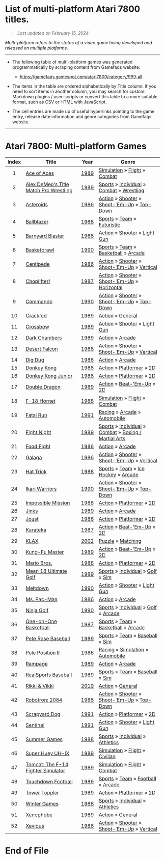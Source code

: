 ﻿# List of multi-platform Atari 7800 titles.

> *Last updated on February 15, 2024*

_Multi-platform refers to the status of a video game being developed and released on multiple platforms._

-----------------------------

 - The following table of multi-platform games was generated programmatically by scraping content from Gamefaqs website: 

    - https://gamefaqs.gamespot.com/atari7800/category/999-all
      
 - The items in the table are ordered alphabetically by Title column. If you need to sort items in another column, you may search for custom Markdown plugins / user-scripts or convert this table to a more suitable format, such as CSV or HTML with JavaScript.

 - The cell entries are made up of useful hyperlinks pointing to the game entry, release date information and genre categories from Gamefaqs website.

-----------------------------
# Atari 7800∶ Multi-platform Games
|Index|Title|Year|Genre|
|:--:|--|--|--|
|1|<a href="https://gamefaqs.gamespot.com/atari7800/585374-ace-of-aces" target="_blank" rel="noopener noreferrer">Ace of Aces</a>|<a href="https://gamefaqs.gamespot.com/atari7800/585374-ace-of-aces/data" target="_blank" rel="noopener noreferrer">1989</a>|<a href="https://gamefaqs.gamespot.com/atari7800/category/46-simulation" target="_blank" rel="noopener noreferrer">Simulation</a> &raquo; <a href="https://gamefaqs.gamespot.com/atari7800/category/68-simulation-flight" target="_blank" rel="noopener noreferrer">Flight</a> &raquo; <a href="https://gamefaqs.gamespot.com/atari7800/category/130-simulation-flight-combat" target="_blank" rel="noopener noreferrer">Combat</a>|
|2|<a href="https://gamefaqs.gamespot.com/atari7800/585433-alex-demeos-title-match-pro-wrestling" target="_blank" rel="noopener noreferrer">Alex DeMeo's Title Match Pro Wrestling</a>|<a href="https://gamefaqs.gamespot.com/atari7800/585433-alex-demeos-title-match-pro-wrestling/data" target="_blank" rel="noopener noreferrer">1989</a>|<a href="https://gamefaqs.gamespot.com/atari7800/category/43-sports" target="_blank" rel="noopener noreferrer">Sports</a> &raquo; <a href="https://gamefaqs.gamespot.com/atari7800/category/92-sports-individual" target="_blank" rel="noopener noreferrer">Individual</a> &raquo; <a href="https://gamefaqs.gamespot.com/atari7800/category/312-sports-individual-combat" target="_blank" rel="noopener noreferrer">Combat</a> &raquo; <a href="https://gamefaqs.gamespot.com/atari7800/category/93-sports-individual-combat-wrestling" target="_blank" rel="noopener noreferrer">Wrestling</a>|
|3|<a href="https://gamefaqs.gamespot.com/atari7800/585376-asteroids" target="_blank" rel="noopener noreferrer">Asteroids</a>|<a href="https://gamefaqs.gamespot.com/atari7800/585376-asteroids/data" target="_blank" rel="noopener noreferrer">1986</a>|<a href="https://gamefaqs.gamespot.com/atari7800/category/54-action" target="_blank" rel="noopener noreferrer">Action</a> &raquo; <a href="https://gamefaqs.gamespot.com/atari7800/category/55-action-shooter" target="_blank" rel="noopener noreferrer">Shooter</a> &raquo; <a href="https://gamefaqs.gamespot.com/atari7800/category/313-action-shooter-shoot-em-up" target="_blank" rel="noopener noreferrer">Shoot-&#039;Em-Up</a> &raquo; <a href="https://gamefaqs.gamespot.com/atari7800/category/272-action-shooter-shoot-em-up-top-down" target="_blank" rel="noopener noreferrer">Top-Down</a>|
|4|<a href="https://gamefaqs.gamespot.com/atari7800/585377-ballblazer" target="_blank" rel="noopener noreferrer">Ballblazer</a>|<a href="https://gamefaqs.gamespot.com/atari7800/585377-ballblazer/data" target="_blank" rel="noopener noreferrer">1988</a>|<a href="https://gamefaqs.gamespot.com/atari7800/category/43-sports" target="_blank" rel="noopener noreferrer">Sports</a> &raquo; <a href="https://gamefaqs.gamespot.com/atari7800/category/91-sports-team" target="_blank" rel="noopener noreferrer">Team</a> &raquo; <a href="https://gamefaqs.gamespot.com/atari7800/category/107-sports-team-futuristic" target="_blank" rel="noopener noreferrer">Futuristic</a>|
|5|<a href="https://gamefaqs.gamespot.com/atari7800/585378-barnyard-blaster" target="_blank" rel="noopener noreferrer">Barnyard Blaster</a>|<a href="https://gamefaqs.gamespot.com/atari7800/585378-barnyard-blaster/data" target="_blank" rel="noopener noreferrer">1988</a>|<a href="https://gamefaqs.gamespot.com/atari7800/category/54-action" target="_blank" rel="noopener noreferrer">Action</a> &raquo; <a href="https://gamefaqs.gamespot.com/atari7800/category/55-action-shooter" target="_blank" rel="noopener noreferrer">Shooter</a> &raquo; <a href="https://gamefaqs.gamespot.com/atari7800/category/239-action-shooter-light-gun" target="_blank" rel="noopener noreferrer">Light Gun</a>|
|6|<a href="https://gamefaqs.gamespot.com/atari7800/585379-basketbrawl" target="_blank" rel="noopener noreferrer">Basketbrawl</a>|<a href="https://gamefaqs.gamespot.com/atari7800/585379-basketbrawl/data" target="_blank" rel="noopener noreferrer">1990</a>|<a href="https://gamefaqs.gamespot.com/atari7800/category/43-sports" target="_blank" rel="noopener noreferrer">Sports</a> &raquo; <a href="https://gamefaqs.gamespot.com/atari7800/category/91-sports-team" target="_blank" rel="noopener noreferrer">Team</a> &raquo; <a href="https://gamefaqs.gamespot.com/atari7800/category/95-sports-team-basketball" target="_blank" rel="noopener noreferrer">Basketball</a> &raquo; <a href="https://gamefaqs.gamespot.com/atari7800/category/202-sports-team-basketball-arcade" target="_blank" rel="noopener noreferrer">Arcade</a>|
|7|<a href="https://gamefaqs.gamespot.com/atari7800/585380-centipede" target="_blank" rel="noopener noreferrer">Centipede</a>|<a href="https://gamefaqs.gamespot.com/atari7800/585380-centipede/data" target="_blank" rel="noopener noreferrer">1986</a>|<a href="https://gamefaqs.gamespot.com/atari7800/category/54-action" target="_blank" rel="noopener noreferrer">Action</a> &raquo; <a href="https://gamefaqs.gamespot.com/atari7800/category/55-action-shooter" target="_blank" rel="noopener noreferrer">Shooter</a> &raquo; <a href="https://gamefaqs.gamespot.com/atari7800/category/313-action-shooter-shoot-em-up" target="_blank" rel="noopener noreferrer">Shoot-&#039;Em-Up</a> &raquo; <a href="https://gamefaqs.gamespot.com/atari7800/category/83-action-shooter-shoot-em-up-vertical" target="_blank" rel="noopener noreferrer">Vertical</a>|
|8|<a href="https://gamefaqs.gamespot.com/atari7800/585381-choplifter" target="_blank" rel="noopener noreferrer">Choplifter!</a>|<a href="https://gamefaqs.gamespot.com/atari7800/585381-choplifter/data" target="_blank" rel="noopener noreferrer">1987</a>|<a href="https://gamefaqs.gamespot.com/atari7800/category/54-action" target="_blank" rel="noopener noreferrer">Action</a> &raquo; <a href="https://gamefaqs.gamespot.com/atari7800/category/55-action-shooter" target="_blank" rel="noopener noreferrer">Shooter</a> &raquo; <a href="https://gamefaqs.gamespot.com/atari7800/category/313-action-shooter-shoot-em-up" target="_blank" rel="noopener noreferrer">Shoot-&#039;Em-Up</a> &raquo; <a href="https://gamefaqs.gamespot.com/atari7800/category/185-action-shooter-shoot-em-up-horizontal" target="_blank" rel="noopener noreferrer">Horizontal</a>|
|9|<a href="https://gamefaqs.gamespot.com/atari7800/585382-commando" target="_blank" rel="noopener noreferrer">Commando</a>|<a href="https://gamefaqs.gamespot.com/atari7800/585382-commando/data" target="_blank" rel="noopener noreferrer">1990</a>|<a href="https://gamefaqs.gamespot.com/atari7800/category/54-action" target="_blank" rel="noopener noreferrer">Action</a> &raquo; <a href="https://gamefaqs.gamespot.com/atari7800/category/55-action-shooter" target="_blank" rel="noopener noreferrer">Shooter</a> &raquo; <a href="https://gamefaqs.gamespot.com/atari7800/category/313-action-shooter-shoot-em-up" target="_blank" rel="noopener noreferrer">Shoot-&#039;Em-Up</a> &raquo; <a href="https://gamefaqs.gamespot.com/atari7800/category/272-action-shooter-shoot-em-up-top-down" target="_blank" rel="noopener noreferrer">Top-Down</a>|
|10|<a href="https://gamefaqs.gamespot.com/atari7800/585383-cracked" target="_blank" rel="noopener noreferrer">Crack'ed</a>|<a href="https://gamefaqs.gamespot.com/atari7800/585383-cracked/data" target="_blank" rel="noopener noreferrer">1989</a>|<a href="https://gamefaqs.gamespot.com/atari7800/category/54-action" target="_blank" rel="noopener noreferrer">Action</a> &raquo; <a href="https://gamefaqs.gamespot.com/atari7800/category/250-action-general" target="_blank" rel="noopener noreferrer">General</a>|
|11|<a href="https://gamefaqs.gamespot.com/atari7800/585384-crossbow" target="_blank" rel="noopener noreferrer">Crossbow</a>|<a href="https://gamefaqs.gamespot.com/atari7800/585384-crossbow/data" target="_blank" rel="noopener noreferrer">1989</a>|<a href="https://gamefaqs.gamespot.com/atari7800/category/54-action" target="_blank" rel="noopener noreferrer">Action</a> &raquo; <a href="https://gamefaqs.gamespot.com/atari7800/category/55-action-shooter" target="_blank" rel="noopener noreferrer">Shooter</a> &raquo; <a href="https://gamefaqs.gamespot.com/atari7800/category/239-action-shooter-light-gun" target="_blank" rel="noopener noreferrer">Light Gun</a>|
|12|<a href="https://gamefaqs.gamespot.com/atari7800/585385-dark-chambers" target="_blank" rel="noopener noreferrer">Dark Chambers</a>|<a href="https://gamefaqs.gamespot.com/atari7800/585385-dark-chambers/data" target="_blank" rel="noopener noreferrer">1989</a>|<a href="https://gamefaqs.gamespot.com/atari7800/category/54-action" target="_blank" rel="noopener noreferrer">Action</a> &raquo; <a href="https://gamefaqs.gamespot.com/atari7800/category/289-action-arcade" target="_blank" rel="noopener noreferrer">Arcade</a>|
|13|<a href="https://gamefaqs.gamespot.com/atari7800/585386-desert-falcon" target="_blank" rel="noopener noreferrer">Desert Falcon</a>|<a href="https://gamefaqs.gamespot.com/atari7800/585386-desert-falcon/data" target="_blank" rel="noopener noreferrer">1988</a>|<a href="https://gamefaqs.gamespot.com/atari7800/category/54-action" target="_blank" rel="noopener noreferrer">Action</a> &raquo; <a href="https://gamefaqs.gamespot.com/atari7800/category/55-action-shooter" target="_blank" rel="noopener noreferrer">Shooter</a> &raquo; <a href="https://gamefaqs.gamespot.com/atari7800/category/313-action-shooter-shoot-em-up" target="_blank" rel="noopener noreferrer">Shoot-&#039;Em-Up</a> &raquo; <a href="https://gamefaqs.gamespot.com/atari7800/category/83-action-shooter-shoot-em-up-vertical" target="_blank" rel="noopener noreferrer">Vertical</a>|
|14|<a href="https://gamefaqs.gamespot.com/atari7800/585388-dig-dug" target="_blank" rel="noopener noreferrer">Dig Dug</a>|<a href="https://gamefaqs.gamespot.com/atari7800/585388-dig-dug/data" target="_blank" rel="noopener noreferrer">1986</a>|<a href="https://gamefaqs.gamespot.com/atari7800/category/54-action" target="_blank" rel="noopener noreferrer">Action</a> &raquo; <a href="https://gamefaqs.gamespot.com/atari7800/category/289-action-arcade" target="_blank" rel="noopener noreferrer">Arcade</a>|
|15|<a href="https://gamefaqs.gamespot.com/atari7800/585389-donkey-kong" target="_blank" rel="noopener noreferrer">Donkey Kong</a>|<a href="https://gamefaqs.gamespot.com/atari7800/585389-donkey-kong/data" target="_blank" rel="noopener noreferrer">1988</a>|<a href="https://gamefaqs.gamespot.com/atari7800/category/54-action" target="_blank" rel="noopener noreferrer">Action</a> &raquo; <a href="https://gamefaqs.gamespot.com/atari7800/category/56-action-platformer" target="_blank" rel="noopener noreferrer">Platformer</a> &raquo; <a href="https://gamefaqs.gamespot.com/atari7800/category/84-action-platformer-2d" target="_blank" rel="noopener noreferrer">2D</a>|
|16|<a href="https://gamefaqs.gamespot.com/atari7800/585390-donkey-kong-junior" target="_blank" rel="noopener noreferrer">Donkey Kong Junior</a>|<a href="https://gamefaqs.gamespot.com/atari7800/585390-donkey-kong-junior/data" target="_blank" rel="noopener noreferrer">1988</a>|<a href="https://gamefaqs.gamespot.com/atari7800/category/54-action" target="_blank" rel="noopener noreferrer">Action</a> &raquo; <a href="https://gamefaqs.gamespot.com/atari7800/category/56-action-platformer" target="_blank" rel="noopener noreferrer">Platformer</a> &raquo; <a href="https://gamefaqs.gamespot.com/atari7800/category/84-action-platformer-2d" target="_blank" rel="noopener noreferrer">2D</a>|
|17|<a href="https://gamefaqs.gamespot.com/atari7800/585391-double-dragon" target="_blank" rel="noopener noreferrer">Double Dragon</a>|<a href="https://gamefaqs.gamespot.com/atari7800/585391-double-dragon/data" target="_blank" rel="noopener noreferrer">1989</a>|<a href="https://gamefaqs.gamespot.com/atari7800/category/54-action" target="_blank" rel="noopener noreferrer">Action</a> &raquo; <a href="https://gamefaqs.gamespot.com/atari7800/category/318-action-beat-em-up" target="_blank" rel="noopener noreferrer">Beat-&#039;Em-Up</a> &raquo; <a href="https://gamefaqs.gamespot.com/atari7800/category/160-action-beat-em-up-2d" target="_blank" rel="noopener noreferrer">2D</a>|
|18|<a href="https://gamefaqs.gamespot.com/atari7800/585394-f-18-hornet" target="_blank" rel="noopener noreferrer">F-18 Hornet</a>|<a href="https://gamefaqs.gamespot.com/atari7800/585394-f-18-hornet/data" target="_blank" rel="noopener noreferrer">1988</a>|<a href="https://gamefaqs.gamespot.com/atari7800/category/46-simulation" target="_blank" rel="noopener noreferrer">Simulation</a> &raquo; <a href="https://gamefaqs.gamespot.com/atari7800/category/68-simulation-flight" target="_blank" rel="noopener noreferrer">Flight</a> &raquo; <a href="https://gamefaqs.gamespot.com/atari7800/category/130-simulation-flight-combat" target="_blank" rel="noopener noreferrer">Combat</a>|
|19|<a href="https://gamefaqs.gamespot.com/atari7800/585395-fatal-run" target="_blank" rel="noopener noreferrer">Fatal Run</a>|<a href="https://gamefaqs.gamespot.com/atari7800/585395-fatal-run/data" target="_blank" rel="noopener noreferrer">1991</a>|<a href="https://gamefaqs.gamespot.com/atari7800/category/47-racing" target="_blank" rel="noopener noreferrer">Racing</a> &raquo; <a href="https://gamefaqs.gamespot.com/atari7800/category/314-racing-arcade" target="_blank" rel="noopener noreferrer">Arcade</a> &raquo; <a href="https://gamefaqs.gamespot.com/atari7800/category/232-racing-arcade-automobile" target="_blank" rel="noopener noreferrer">Automobile</a>|
|20|<a href="https://gamefaqs.gamespot.com/atari7800/585396-fight-night" target="_blank" rel="noopener noreferrer">Fight Night</a>|<a href="https://gamefaqs.gamespot.com/atari7800/585396-fight-night/data" target="_blank" rel="noopener noreferrer">1989</a>|<a href="https://gamefaqs.gamespot.com/atari7800/category/43-sports" target="_blank" rel="noopener noreferrer">Sports</a> &raquo; <a href="https://gamefaqs.gamespot.com/atari7800/category/92-sports-individual" target="_blank" rel="noopener noreferrer">Individual</a> &raquo; <a href="https://gamefaqs.gamespot.com/atari7800/category/312-sports-individual-combat" target="_blank" rel="noopener noreferrer">Combat</a> &raquo; <a href="https://gamefaqs.gamespot.com/atari7800/category/104-sports-individual-combat-boxing-martial-arts" target="_blank" rel="noopener noreferrer">Boxing / Martial Arts</a>|
|21|<a href="https://gamefaqs.gamespot.com/atari7800/585397-food-fight" target="_blank" rel="noopener noreferrer">Food Fight</a>|<a href="https://gamefaqs.gamespot.com/atari7800/585397-food-fight/data" target="_blank" rel="noopener noreferrer">1986</a>|<a href="https://gamefaqs.gamespot.com/atari7800/category/54-action" target="_blank" rel="noopener noreferrer">Action</a> &raquo; <a href="https://gamefaqs.gamespot.com/atari7800/category/289-action-arcade" target="_blank" rel="noopener noreferrer">Arcade</a>|
|22|<a href="https://gamefaqs.gamespot.com/atari7800/585398-galaga" target="_blank" rel="noopener noreferrer">Galaga</a>|<a href="https://gamefaqs.gamespot.com/atari7800/585398-galaga/data" target="_blank" rel="noopener noreferrer">1986</a>|<a href="https://gamefaqs.gamespot.com/atari7800/category/54-action" target="_blank" rel="noopener noreferrer">Action</a> &raquo; <a href="https://gamefaqs.gamespot.com/atari7800/category/55-action-shooter" target="_blank" rel="noopener noreferrer">Shooter</a> &raquo; <a href="https://gamefaqs.gamespot.com/atari7800/category/313-action-shooter-shoot-em-up" target="_blank" rel="noopener noreferrer">Shoot-&#039;Em-Up</a> &raquo; <a href="https://gamefaqs.gamespot.com/atari7800/category/83-action-shooter-shoot-em-up-vertical" target="_blank" rel="noopener noreferrer">Vertical</a>|
|23|<a href="https://gamefaqs.gamespot.com/atari7800/585399-hat-trick" target="_blank" rel="noopener noreferrer">Hat Trick</a>|<a href="https://gamefaqs.gamespot.com/atari7800/585399-hat-trick/data" target="_blank" rel="noopener noreferrer">1988</a>|<a href="https://gamefaqs.gamespot.com/atari7800/category/43-sports" target="_blank" rel="noopener noreferrer">Sports</a> &raquo; <a href="https://gamefaqs.gamespot.com/atari7800/category/91-sports-team" target="_blank" rel="noopener noreferrer">Team</a> &raquo; <a href="https://gamefaqs.gamespot.com/atari7800/category/99-sports-team-ice-hockey" target="_blank" rel="noopener noreferrer">Ice Hockey</a> &raquo; <a href="https://gamefaqs.gamespot.com/atari7800/category/208-sports-team-ice-hockey-arcade" target="_blank" rel="noopener noreferrer">Arcade</a>|
|24|<a href="https://gamefaqs.gamespot.com/atari7800/585400-ikari-warriors" target="_blank" rel="noopener noreferrer">Ikari Warriors</a>|<a href="https://gamefaqs.gamespot.com/atari7800/585400-ikari-warriors/data" target="_blank" rel="noopener noreferrer">1990</a>|<a href="https://gamefaqs.gamespot.com/atari7800/category/54-action" target="_blank" rel="noopener noreferrer">Action</a> &raquo; <a href="https://gamefaqs.gamespot.com/atari7800/category/55-action-shooter" target="_blank" rel="noopener noreferrer">Shooter</a> &raquo; <a href="https://gamefaqs.gamespot.com/atari7800/category/313-action-shooter-shoot-em-up" target="_blank" rel="noopener noreferrer">Shoot-&#039;Em-Up</a> &raquo; <a href="https://gamefaqs.gamespot.com/atari7800/category/272-action-shooter-shoot-em-up-top-down" target="_blank" rel="noopener noreferrer">Top-Down</a>|
|25|<a href="https://gamefaqs.gamespot.com/atari7800/585401-impossible-mission" target="_blank" rel="noopener noreferrer">Impossible Mission</a>|<a href="https://gamefaqs.gamespot.com/atari7800/585401-impossible-mission/data" target="_blank" rel="noopener noreferrer">1988</a>|<a href="https://gamefaqs.gamespot.com/atari7800/category/54-action" target="_blank" rel="noopener noreferrer">Action</a> &raquo; <a href="https://gamefaqs.gamespot.com/atari7800/category/56-action-platformer" target="_blank" rel="noopener noreferrer">Platformer</a> &raquo; <a href="https://gamefaqs.gamespot.com/atari7800/category/84-action-platformer-2d" target="_blank" rel="noopener noreferrer">2D</a>|
|26|<a href="https://gamefaqs.gamespot.com/atari7800/585402-jinks" target="_blank" rel="noopener noreferrer">Jinks</a>|<a href="https://gamefaqs.gamespot.com/atari7800/585402-jinks/data" target="_blank" rel="noopener noreferrer">1989</a>|<a href="https://gamefaqs.gamespot.com/atari7800/category/54-action" target="_blank" rel="noopener noreferrer">Action</a> &raquo; <a href="https://gamefaqs.gamespot.com/atari7800/category/289-action-arcade" target="_blank" rel="noopener noreferrer">Arcade</a>|
|27|<a href="https://gamefaqs.gamespot.com/atari7800/585403-joust" target="_blank" rel="noopener noreferrer">Joust</a>|<a href="https://gamefaqs.gamespot.com/atari7800/585403-joust/data" target="_blank" rel="noopener noreferrer">1986</a>|<a href="https://gamefaqs.gamespot.com/atari7800/category/54-action" target="_blank" rel="noopener noreferrer">Action</a> &raquo; <a href="https://gamefaqs.gamespot.com/atari7800/category/56-action-platformer" target="_blank" rel="noopener noreferrer">Platformer</a> &raquo; <a href="https://gamefaqs.gamespot.com/atari7800/category/84-action-platformer-2d" target="_blank" rel="noopener noreferrer">2D</a>|
|28|<a href="https://gamefaqs.gamespot.com/atari7800/585404-karateka" target="_blank" rel="noopener noreferrer">Karateka</a>|<a href="https://gamefaqs.gamespot.com/atari7800/585404-karateka/data" target="_blank" rel="noopener noreferrer">1987</a>|<a href="https://gamefaqs.gamespot.com/atari7800/category/54-action" target="_blank" rel="noopener noreferrer">Action</a> &raquo; <a href="https://gamefaqs.gamespot.com/atari7800/category/318-action-beat-em-up" target="_blank" rel="noopener noreferrer">Beat-&#039;Em-Up</a> &raquo; <a href="https://gamefaqs.gamespot.com/atari7800/category/160-action-beat-em-up-2d" target="_blank" rel="noopener noreferrer">2D</a>|
|29|<a href="https://gamefaqs.gamespot.com/atari7800/585405-klax" target="_blank" rel="noopener noreferrer">KLAX</a>|<a href="https://gamefaqs.gamespot.com/atari7800/585405-klax/data" target="_blank" rel="noopener noreferrer">2002</a>|<a href="https://gamefaqs.gamespot.com/atari7800/category/173-puzzle" target="_blank" rel="noopener noreferrer">Puzzle</a> &raquo; <a href="https://gamefaqs.gamespot.com/atari7800/category/283-puzzle-matching" target="_blank" rel="noopener noreferrer">Matching</a>|
|30|<a href="https://gamefaqs.gamespot.com/atari7800/585406-kung-fu-master" target="_blank" rel="noopener noreferrer">Kung-Fu Master</a>|<a href="https://gamefaqs.gamespot.com/atari7800/585406-kung-fu-master/data" target="_blank" rel="noopener noreferrer">1989</a>|<a href="https://gamefaqs.gamespot.com/atari7800/category/54-action" target="_blank" rel="noopener noreferrer">Action</a> &raquo; <a href="https://gamefaqs.gamespot.com/atari7800/category/318-action-beat-em-up" target="_blank" rel="noopener noreferrer">Beat-&#039;Em-Up</a> &raquo; <a href="https://gamefaqs.gamespot.com/atari7800/category/160-action-beat-em-up-2d" target="_blank" rel="noopener noreferrer">2D</a>|
|31|<a href="https://gamefaqs.gamespot.com/atari7800/585408-mario-bros" target="_blank" rel="noopener noreferrer">Mario Bros.</a>|<a href="https://gamefaqs.gamespot.com/atari7800/585408-mario-bros/data" target="_blank" rel="noopener noreferrer">1988</a>|<a href="https://gamefaqs.gamespot.com/atari7800/category/54-action" target="_blank" rel="noopener noreferrer">Action</a> &raquo; <a href="https://gamefaqs.gamespot.com/atari7800/category/56-action-platformer" target="_blank" rel="noopener noreferrer">Platformer</a> &raquo; <a href="https://gamefaqs.gamespot.com/atari7800/category/84-action-platformer-2d" target="_blank" rel="noopener noreferrer">2D</a>|
|32|<a href="https://gamefaqs.gamespot.com/atari7800/585410-mean-18-ultimate-golf" target="_blank" rel="noopener noreferrer">Mean 18 Ultimate Golf</a>|<a href="https://gamefaqs.gamespot.com/atari7800/585410-mean-18-ultimate-golf/data" target="_blank" rel="noopener noreferrer">1989</a>|<a href="https://gamefaqs.gamespot.com/atari7800/category/43-sports" target="_blank" rel="noopener noreferrer">Sports</a> &raquo; <a href="https://gamefaqs.gamespot.com/atari7800/category/92-sports-individual" target="_blank" rel="noopener noreferrer">Individual</a> &raquo; <a href="https://gamefaqs.gamespot.com/atari7800/category/98-sports-individual-golf" target="_blank" rel="noopener noreferrer">Golf</a> &raquo; <a href="https://gamefaqs.gamespot.com/atari7800/category/207-sports-individual-golf-sim" target="_blank" rel="noopener noreferrer">Sim</a>|
|33|<a href="https://gamefaqs.gamespot.com/atari7800/585411-meltdown" target="_blank" rel="noopener noreferrer">Meltdown</a>|<a href="https://gamefaqs.gamespot.com/atari7800/585411-meltdown/data" target="_blank" rel="noopener noreferrer">1990</a>|<a href="https://gamefaqs.gamespot.com/atari7800/category/54-action" target="_blank" rel="noopener noreferrer">Action</a> &raquo; <a href="https://gamefaqs.gamespot.com/atari7800/category/55-action-shooter" target="_blank" rel="noopener noreferrer">Shooter</a> &raquo; <a href="https://gamefaqs.gamespot.com/atari7800/category/239-action-shooter-light-gun" target="_blank" rel="noopener noreferrer">Light Gun</a>|
|34|<a href="https://gamefaqs.gamespot.com/atari7800/585414-ms-pac-man" target="_blank" rel="noopener noreferrer">Ms. Pac-Man</a>|<a href="https://gamefaqs.gamespot.com/atari7800/585414-ms-pac-man/data" target="_blank" rel="noopener noreferrer">1986</a>|<a href="https://gamefaqs.gamespot.com/atari7800/category/54-action" target="_blank" rel="noopener noreferrer">Action</a> &raquo; <a href="https://gamefaqs.gamespot.com/atari7800/category/289-action-arcade" target="_blank" rel="noopener noreferrer">Arcade</a>|
|35|<a href="https://gamefaqs.gamespot.com/atari7800/585416-ninja-golf" target="_blank" rel="noopener noreferrer">Ninja Golf</a>|<a href="https://gamefaqs.gamespot.com/atari7800/585416-ninja-golf/data" target="_blank" rel="noopener noreferrer">1990</a>|<a href="https://gamefaqs.gamespot.com/atari7800/category/43-sports" target="_blank" rel="noopener noreferrer">Sports</a> &raquo; <a href="https://gamefaqs.gamespot.com/atari7800/category/92-sports-individual" target="_blank" rel="noopener noreferrer">Individual</a> &raquo; <a href="https://gamefaqs.gamespot.com/atari7800/category/98-sports-individual-golf" target="_blank" rel="noopener noreferrer">Golf</a> &raquo; <a href="https://gamefaqs.gamespot.com/atari7800/category/206-sports-individual-golf-arcade" target="_blank" rel="noopener noreferrer">Arcade</a>|
|36|<a href="https://gamefaqs.gamespot.com/atari7800/585417-one-on-one-basketball" target="_blank" rel="noopener noreferrer">One-on-One Basketball</a>|<a href="https://gamefaqs.gamespot.com/atari7800/585417-one-on-one-basketball/data" target="_blank" rel="noopener noreferrer">1987</a>|<a href="https://gamefaqs.gamespot.com/atari7800/category/43-sports" target="_blank" rel="noopener noreferrer">Sports</a> &raquo; <a href="https://gamefaqs.gamespot.com/atari7800/category/91-sports-team" target="_blank" rel="noopener noreferrer">Team</a> &raquo; <a href="https://gamefaqs.gamespot.com/atari7800/category/95-sports-team-basketball" target="_blank" rel="noopener noreferrer">Basketball</a> &raquo; <a href="https://gamefaqs.gamespot.com/atari7800/category/202-sports-team-basketball-arcade" target="_blank" rel="noopener noreferrer">Arcade</a>|
|37|<a href="https://gamefaqs.gamespot.com/atari7800/585418-pete-rose-baseball" target="_blank" rel="noopener noreferrer">Pete Rose Baseball</a>|<a href="https://gamefaqs.gamespot.com/atari7800/585418-pete-rose-baseball/data" target="_blank" rel="noopener noreferrer">1989</a>|<a href="https://gamefaqs.gamespot.com/atari7800/category/43-sports" target="_blank" rel="noopener noreferrer">Sports</a> &raquo; <a href="https://gamefaqs.gamespot.com/atari7800/category/91-sports-team" target="_blank" rel="noopener noreferrer">Team</a> &raquo; <a href="https://gamefaqs.gamespot.com/atari7800/category/94-sports-team-baseball" target="_blank" rel="noopener noreferrer">Baseball</a> &raquo; <a href="https://gamefaqs.gamespot.com/atari7800/category/201-sports-team-baseball-sim" target="_blank" rel="noopener noreferrer">Sim</a>|
|38|<a href="https://gamefaqs.gamespot.com/atari7800/585420-pole-position-ii" target="_blank" rel="noopener noreferrer">Pole Position II</a>|<a href="https://gamefaqs.gamespot.com/atari7800/585420-pole-position-ii/data" target="_blank" rel="noopener noreferrer">1986</a>|<a href="https://gamefaqs.gamespot.com/atari7800/category/47-racing" target="_blank" rel="noopener noreferrer">Racing</a> &raquo; <a href="https://gamefaqs.gamespot.com/atari7800/category/315-racing-simulation" target="_blank" rel="noopener noreferrer">Simulation</a> &raquo; <a href="https://gamefaqs.gamespot.com/atari7800/category/138-racing-simulation-automobile" target="_blank" rel="noopener noreferrer">Automobile</a>|
|39|<a href="https://gamefaqs.gamespot.com/atari7800/585422-rampage" target="_blank" rel="noopener noreferrer">Rampage</a>|<a href="https://gamefaqs.gamespot.com/atari7800/585422-rampage/data" target="_blank" rel="noopener noreferrer">1989</a>|<a href="https://gamefaqs.gamespot.com/atari7800/category/54-action" target="_blank" rel="noopener noreferrer">Action</a> &raquo; <a href="https://gamefaqs.gamespot.com/atari7800/category/289-action-arcade" target="_blank" rel="noopener noreferrer">Arcade</a>|
|40|<a href="https://gamefaqs.gamespot.com/atari7800/585423-realsports-baseball" target="_blank" rel="noopener noreferrer">RealSports Baseball</a>|<a href="https://gamefaqs.gamespot.com/atari7800/585423-realsports-baseball/data" target="_blank" rel="noopener noreferrer">1989</a>|<a href="https://gamefaqs.gamespot.com/atari7800/category/43-sports" target="_blank" rel="noopener noreferrer">Sports</a> &raquo; <a href="https://gamefaqs.gamespot.com/atari7800/category/91-sports-team" target="_blank" rel="noopener noreferrer">Team</a> &raquo; <a href="https://gamefaqs.gamespot.com/atari7800/category/94-sports-team-baseball" target="_blank" rel="noopener noreferrer">Baseball</a> &raquo; <a href="https://gamefaqs.gamespot.com/atari7800/category/201-sports-team-baseball-sim" target="_blank" rel="noopener noreferrer">Sim</a>|
|41|<a href="https://gamefaqs.gamespot.com/atari7800/288736-rikki-and-vikki" target="_blank" rel="noopener noreferrer">Rikki & Vikki</a>|<a href="https://gamefaqs.gamespot.com/atari7800/288736-rikki-and-vikki/data" target="_blank" rel="noopener noreferrer">2019</a>|<a href="https://gamefaqs.gamespot.com/atari7800/category/54-action" target="_blank" rel="noopener noreferrer">Action</a> &raquo; <a href="https://gamefaqs.gamespot.com/atari7800/category/250-action-general" target="_blank" rel="noopener noreferrer">General</a>|
|42|<a href="https://gamefaqs.gamespot.com/atari7800/585425-robotron-2084" target="_blank" rel="noopener noreferrer">Robotron: 2084</a>|<a href="https://gamefaqs.gamespot.com/atari7800/585425-robotron-2084/data" target="_blank" rel="noopener noreferrer">1986</a>|<a href="https://gamefaqs.gamespot.com/atari7800/category/54-action" target="_blank" rel="noopener noreferrer">Action</a> &raquo; <a href="https://gamefaqs.gamespot.com/atari7800/category/55-action-shooter" target="_blank" rel="noopener noreferrer">Shooter</a> &raquo; <a href="https://gamefaqs.gamespot.com/atari7800/category/313-action-shooter-shoot-em-up" target="_blank" rel="noopener noreferrer">Shoot-&#039;Em-Up</a> &raquo; <a href="https://gamefaqs.gamespot.com/atari7800/category/272-action-shooter-shoot-em-up-top-down" target="_blank" rel="noopener noreferrer">Top-Down</a>|
|43|<a href="https://gamefaqs.gamespot.com/atari7800/585427-scrapyard-dog" target="_blank" rel="noopener noreferrer">Scrapyard Dog</a>|<a href="https://gamefaqs.gamespot.com/atari7800/585427-scrapyard-dog/data" target="_blank" rel="noopener noreferrer">1991</a>|<a href="https://gamefaqs.gamespot.com/atari7800/category/54-action" target="_blank" rel="noopener noreferrer">Action</a> &raquo; <a href="https://gamefaqs.gamespot.com/atari7800/category/56-action-platformer" target="_blank" rel="noopener noreferrer">Platformer</a> &raquo; <a href="https://gamefaqs.gamespot.com/atari7800/category/84-action-platformer-2d" target="_blank" rel="noopener noreferrer">2D</a>|
|44|<a href="https://gamefaqs.gamespot.com/atari7800/585428-sentinel" target="_blank" rel="noopener noreferrer">Sentinel</a>|<a href="https://gamefaqs.gamespot.com/atari7800/585428-sentinel/data" target="_blank" rel="noopener noreferrer">1991</a>|<a href="https://gamefaqs.gamespot.com/atari7800/category/54-action" target="_blank" rel="noopener noreferrer">Action</a> &raquo; <a href="https://gamefaqs.gamespot.com/atari7800/category/55-action-shooter" target="_blank" rel="noopener noreferrer">Shooter</a> &raquo; <a href="https://gamefaqs.gamespot.com/atari7800/category/239-action-shooter-light-gun" target="_blank" rel="noopener noreferrer">Light Gun</a>|
|45|<a href="https://gamefaqs.gamespot.com/atari7800/585429-summer-games" target="_blank" rel="noopener noreferrer">Summer Games</a>|<a href="https://gamefaqs.gamespot.com/atari7800/585429-summer-games/data" target="_blank" rel="noopener noreferrer">1988</a>|<a href="https://gamefaqs.gamespot.com/atari7800/category/43-sports" target="_blank" rel="noopener noreferrer">Sports</a> &raquo; <a href="https://gamefaqs.gamespot.com/atari7800/category/92-sports-individual" target="_blank" rel="noopener noreferrer">Individual</a> &raquo; <a href="https://gamefaqs.gamespot.com/atari7800/category/231-sports-individual-athletics" target="_blank" rel="noopener noreferrer">Athletics</a>|
|46|<a href="https://gamefaqs.gamespot.com/atari7800/585430-super-huey-uh-ix" target="_blank" rel="noopener noreferrer">Super Huey UH-IX</a>|<a href="https://gamefaqs.gamespot.com/atari7800/585430-super-huey-uh-ix/data" target="_blank" rel="noopener noreferrer">1989</a>|<a href="https://gamefaqs.gamespot.com/atari7800/category/46-simulation" target="_blank" rel="noopener noreferrer">Simulation</a> &raquo; <a href="https://gamefaqs.gamespot.com/atari7800/category/68-simulation-flight" target="_blank" rel="noopener noreferrer">Flight</a> &raquo; <a href="https://gamefaqs.gamespot.com/atari7800/category/157-simulation-flight-civilian" target="_blank" rel="noopener noreferrer">Civilian</a>|
|47|<a href="https://gamefaqs.gamespot.com/atari7800/585434-tomcat-the-f-14-fighter-simulator" target="_blank" rel="noopener noreferrer">Tomcat: The F-14 Fighter Simulator</a>|<a href="https://gamefaqs.gamespot.com/atari7800/585434-tomcat-the-f-14-fighter-simulator/data" target="_blank" rel="noopener noreferrer">1989</a>|<a href="https://gamefaqs.gamespot.com/atari7800/category/46-simulation" target="_blank" rel="noopener noreferrer">Simulation</a> &raquo; <a href="https://gamefaqs.gamespot.com/atari7800/category/68-simulation-flight" target="_blank" rel="noopener noreferrer">Flight</a> &raquo; <a href="https://gamefaqs.gamespot.com/atari7800/category/130-simulation-flight-combat" target="_blank" rel="noopener noreferrer">Combat</a>|
|48|<a href="https://gamefaqs.gamespot.com/atari7800/585435-touchdown-football" target="_blank" rel="noopener noreferrer">Touchdown Football</a>|<a href="https://gamefaqs.gamespot.com/atari7800/585435-touchdown-football/data" target="_blank" rel="noopener noreferrer">1989</a>|<a href="https://gamefaqs.gamespot.com/atari7800/category/43-sports" target="_blank" rel="noopener noreferrer">Sports</a> &raquo; <a href="https://gamefaqs.gamespot.com/atari7800/category/91-sports-team" target="_blank" rel="noopener noreferrer">Team</a> &raquo; <a href="https://gamefaqs.gamespot.com/atari7800/category/97-sports-team-football" target="_blank" rel="noopener noreferrer">Football</a> &raquo; <a href="https://gamefaqs.gamespot.com/atari7800/category/204-sports-team-football-arcade" target="_blank" rel="noopener noreferrer">Arcade</a>|
|49|<a href="https://gamefaqs.gamespot.com/atari7800/585436-tower-toppler" target="_blank" rel="noopener noreferrer">Tower Toppler</a>|<a href="https://gamefaqs.gamespot.com/atari7800/585436-tower-toppler/data" target="_blank" rel="noopener noreferrer">1989</a>|<a href="https://gamefaqs.gamespot.com/atari7800/category/54-action" target="_blank" rel="noopener noreferrer">Action</a> &raquo; <a href="https://gamefaqs.gamespot.com/atari7800/category/56-action-platformer" target="_blank" rel="noopener noreferrer">Platformer</a> &raquo; <a href="https://gamefaqs.gamespot.com/atari7800/category/84-action-platformer-2d" target="_blank" rel="noopener noreferrer">2D</a>|
|50|<a href="https://gamefaqs.gamespot.com/atari7800/585439-winter-games" target="_blank" rel="noopener noreferrer">Winter Games</a>|<a href="https://gamefaqs.gamespot.com/atari7800/585439-winter-games/data" target="_blank" rel="noopener noreferrer">1988</a>|<a href="https://gamefaqs.gamespot.com/atari7800/category/43-sports" target="_blank" rel="noopener noreferrer">Sports</a> &raquo; <a href="https://gamefaqs.gamespot.com/atari7800/category/92-sports-individual" target="_blank" rel="noopener noreferrer">Individual</a> &raquo; <a href="https://gamefaqs.gamespot.com/atari7800/category/231-sports-individual-athletics" target="_blank" rel="noopener noreferrer">Athletics</a>|
|51|<a href="https://gamefaqs.gamespot.com/atari7800/585440-xenophobe" target="_blank" rel="noopener noreferrer">Xenophobe</a>|<a href="https://gamefaqs.gamespot.com/atari7800/585440-xenophobe/data" target="_blank" rel="noopener noreferrer">1989</a>|<a href="https://gamefaqs.gamespot.com/atari7800/category/54-action" target="_blank" rel="noopener noreferrer">Action</a> &raquo; <a href="https://gamefaqs.gamespot.com/atari7800/category/250-action-general" target="_blank" rel="noopener noreferrer">General</a>|
|52|<a href="https://gamefaqs.gamespot.com/atari7800/585441-xevious" target="_blank" rel="noopener noreferrer">Xevious</a>|<a href="https://gamefaqs.gamespot.com/atari7800/585441-xevious/data" target="_blank" rel="noopener noreferrer">1986</a>|<a href="https://gamefaqs.gamespot.com/atari7800/category/54-action" target="_blank" rel="noopener noreferrer">Action</a> &raquo; <a href="https://gamefaqs.gamespot.com/atari7800/category/55-action-shooter" target="_blank" rel="noopener noreferrer">Shooter</a> &raquo; <a href="https://gamefaqs.gamespot.com/atari7800/category/313-action-shooter-shoot-em-up" target="_blank" rel="noopener noreferrer">Shoot-&#039;Em-Up</a> &raquo; <a href="https://gamefaqs.gamespot.com/atari7800/category/83-action-shooter-shoot-em-up-vertical" target="_blank" rel="noopener noreferrer">Vertical</a>|

# End of File